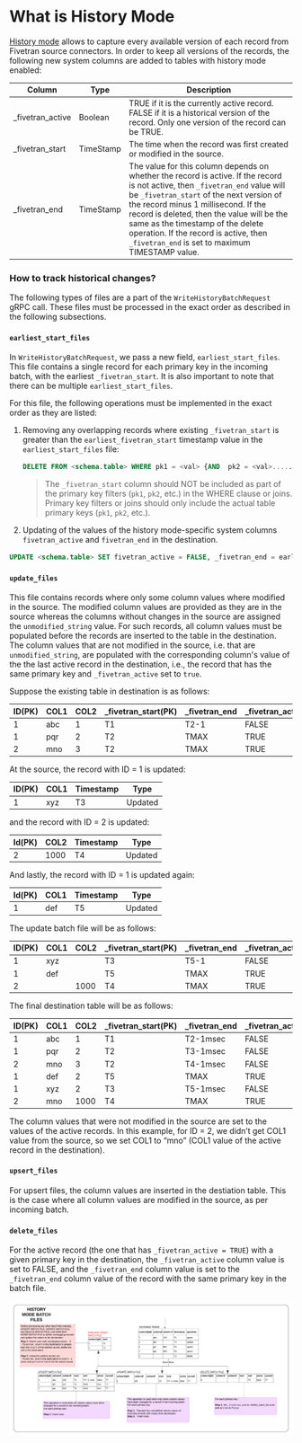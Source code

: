 # What is History Mode

[History mode](https://fivetran.com/docs/using-fivetran/features#historymode) allows to capture every available version of each record from Fivetran source connectors.
In order to keep all versions of the records, the following new system columns are added to tables with history mode enabled:


Column | Type | Description
--- | --- | ---
_fivetran_active | Boolean | TRUE if it is the currently active record. FALSE if it is a historical version of the record. Only one version of the record can be TRUE.
_fivetran_start | TimeStamp | The time when the record was first created or modified in the source.
_fivetran_end | TimeStamp | The value for this column depends on whether the record is active. If the record is not active, then `_fivetran_end` value will be `_fivetran_start` of the next version of the record minus 1 millisecond. If the record is deleted, then the value will be the same as the timestamp of the delete operation. If the record is active, then `_fivetran_end` is set to maximum TIMESTAMP value.


### How to track historical changes?  

The following types of files are a part of the `WriteHistoryBatchRequest` gRPC call. These files must be processed in the exact order as described in the following subsections.  

#### `earliest_start_files`

In `WriteHistoryBatchRequest`, we pass a new field, `earliest_start_files`. This file contains a single record for each primary key in the incoming batch, with the earliest `_fivetran_start`. It is also important to note that there can be multiple `earliest_start_files`.

For this file, the following operations must be implemented in the exact order as they are listed:
1. Removing any overlapping records where existing `_fivetran_start` is greater than the `earliest_fivetran_start` timestamp value in the `earliest_start_files` file:
  
   ```sql
   DELETE FROM <schema.table> WHERE pk1 = <val> {AND  pk2 = <val>.....} AND _fivetran_start >= val<_earliest_fivetran_start>;
   ```
   > The `_fivetran_start` column should NOT be included as part of the primary key filters (`pk1`, `pk2`, etc.) in the WHERE clause or joins. Primary key filters or joins should only include the actual table primary keys (`pk1`, `pk2`, etc.).
   
2. Updating of the values of the history mode-specific system columns `fivetran_active` and `fivetran_end` in the destination. 
    
  ```sql
  UPDATE <schema.table> SET fivetran_active = FALSE, _fivetran_end = earliest_fivetran_start - 1 msec WHERE _fivetran_active = TRUE AND pk1 = <val> {AND  pk2 = <val>.....}`
  ```

#### `update_files`

This file contains records where only some column values where modified in the source. The modified column values are provided as they are in the source whereas the columns without changes in the source are assigned the `unmodified_string` value. For such records, all column values must be populated before the records are inserted to the table in the destination. The column values that are not modified in the source, i.e. that are `unmodified_string`, are populated with the corresponding column's value of the the last active record in the destination, i.e., the record that has the same primary key and `_fivetran_active` set to `true`.

Suppose the existing table in destination is as follows:

ID(PK) | COL1 | COL2 | _fivetran_start(PK) | _fivetran_end | _fivetran_active | _fivetran_synced
--- | --- | --- | --- | --- | --- | --- 
1  | abc  | 1  | T1  | T2-1  | FALSE  | T100
1 | pqr | 2 | T2 | TMAX | TRUE | T101
2 | mno | 3 | T2 | TMAX | TRUE | T103


At the source, the record with ID = 1 is updated:

ID(PK) | COL1 | Timestamp  | Type
--- | --- | --- | ---
1 | xyz | T3 | Updated



and the record with ID = 2 is updated:

Id(PK) |  COL2  | Timestamp  | Type
--- | --- | --- | ---
2 | 1000 | T4 | Updated

And lastly, the record with ID = 1 is updated again:

Id(PK) |  COL1  | Timestamp  | Type
--- | --- | --- | ---
1  | def  | T5  | Updated

The update batch file will be as follows:


ID(PK) | COL1  | COL2 | _fivetran_start(PK) | _fivetran_end | _fivetran_active | _fivetran_synced
--- | --- | --- | --- | --- | --- | --- 
1  | xyz | | T3| T5-1 | FALSE | T107
1 | def | | T5 | TMAX | TRUE | T109
2 | | 1000 | T4 | TMAX | TRUE | T108 


The final destination table will be as follows:

ID(PK) |  COL1  | COL2 | _fivetran_start(PK) | _fivetran_end | _fivetran_active | _fivetran_synced
--- | --- | --- | --- | --- | --- | ---
1  | abc  | 1  | T1  | T2-1msec  | FALSE  | T100
1  | pqr | 2 | T2 | T3-1msec | FALSE | T101
2  | mno | 3 | T2 | T4-1msec | FALSE | T103
1  | def | 2 | T5 | TMAX | TRUE | T109
1  | xyz | 2 | T3 | T5-1msec | FALSE | T107
2  | mno | 1000 | T4 | TMAX | TRUE | T108


The column values that were not modified in the source are set to the values of the active records. In this example, for ID = 2, we didn’t get COL1 value from the source, so we set COL1 to “mno” (COL1 value of the active record in the destination).

#### `upsert_files`
For upsert files, the column values are inserted in the destiation table. This is the case where all column values are modified in the source, as per incoming batch.  


#### `delete_files`
For the active record (the one that has `_fivetran_active = TRUE`) with a given primary key in the destination, the `_fivetran_active` column value is set to FALSE, and the `_fivetran_end` column value is set to the `_fivetran_end` column value of the record with the same primary key in the batch file.


![History Mode Batch File](./history_mode.png) 

